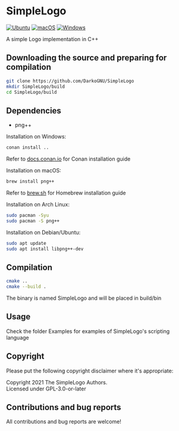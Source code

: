 # SimpleLogo

[![Ubuntu](https://github.com/DarkoGNU/SimpleLogo/actions/workflows/Ubuntu.yml/badge.svg)](https://github.com/DarkoGNU/SimpleLogo/actions/workflows/Ubuntu.yml) [![macOS](https://github.com/DarkoGNU/SimpleLogo/actions/workflows/macOS.yml/badge.svg)](https://github.com/DarkoGNU/SimpleLogo/actions/workflows/macOS.yml) [![Windows](https://github.com/DarkoGNU/SimpleLogo/actions/workflows/Windows.yml/badge.svg)](https://github.com/DarkoGNU/SimpleLogo/actions/workflows/Windows.yml)

A simple Logo implementation in C++

## Downloading the source and preparing for compilation

```sh
git clone https://github.com/DarkoGNU/SimpleLogo
mkdir SimpleLogo/build
cd SimpleLogo/build
```

## Dependencies

- png++

Installation on Windows:
```cmd
conan install ..
```
Refer to [docs.conan.io](https://docs.conan.io/en/latest/installation.html) for Conan installation guide

Installation on macOS:
```sh
brew install png++
```
Refer to [brew.sh](https://brew.sh/) for Homebrew installation guide

Installation on Arch Linux:
```sh
sudo pacman -Syu
sudo pacman -S png++
```

Installation on Debian/Ubuntu:
```sh
sudo apt update
sudo apt install libpng++-dev
```

## Compilation

```sh
cmake ..
cmake --build .
```

The binary is named SimpleLogo and will be placed in build/bin

## Usage

Check the folder Examples for examples of SimpleLogo's scripting language

## Copyright

Please put the following copyright disclaimer where it's appropriate:

Copyright 2021 The SimpleLogo Authors.  
Licensed under GPL-3.0-or-later

## Contributions and bug reports

All contributions and bug reports are welcome!
